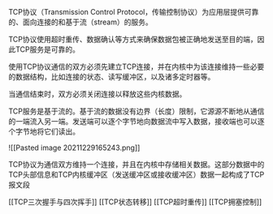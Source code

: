 TCP协议（Transmission Control Protocol，传输控制协议）为应用层提供可靠的、面向连接的和基于流（stream）的服务。

TCP协议使用超时重传、数据确认等方式来确保数据包被正确地发送至目的端，因此TCP服务是可靠的。

使用TCP协议通信的双方必须先建立TCP连接，并在内核中为该连接维持一些必要的数据结构，比如连接的状态、读写缓冲区，以及诸多定时器等。

当通信结束时，双方必须关闭连接以释放这些内核数据。

TCP服务是基于流的。基于流的数据没有边界（长度）限制，它源源不断地从通信的一端流入另一端。发送端可以逐个字节地向数据流中写入数据，接收端也可以逐个字节地将它们读出。

![[Pasted image 20211229165243.png]]

TCP协议为通信双方维持一个连接，并且在内核中存储相关数据。这部分数据中的TCP头部信息和TCP内核缓冲区（发送缓冲区或接收缓冲区）数据一起构成了TCP报文段


[[TCP三次握手与四次挥手]]
[[TCP状态转移]]
[[TCP超时重传]]
[[TCP拥塞控制]]
